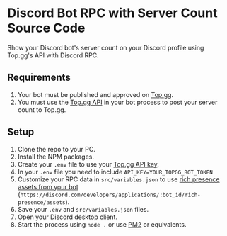 # Discord Bot RPC with Server Count Source Code
Show your Discord bot's server count on your Discord profile using Top.gg's API with Discord RPC.

## Requirements
1. Your bot must be published and approved on [Top.gg](https://top.gg/bot/add).
2. You must use the [Top.gg API](https://docs.top.gg/) in your bot process to post your server count to Top.gg.

## Setup
1. Clone the repo to your PC.
2. Install the NPM packages.
3. Create your `.env` file to use your [Top.gg API key](https://docs.top.gg/api/@reference/).
4. In your `.env` file you need to include `API_KEY=YOUR_TOPGG_BOT_TOKEN`
5. Customize your RPC data in `src/variables.json` to use [rich presence assets from your bot](https://discord.com/developers/applications) (`https://discord.com/developers/applications/:bot_id/rich-presence/assets`).
6. Save your `.env` and `src/variables.json` files.
7. Open your Discord desktop client.
8. Start the process using `node .` or use [PM2](https://pm2.keymetrics.io/) or equivalents.
